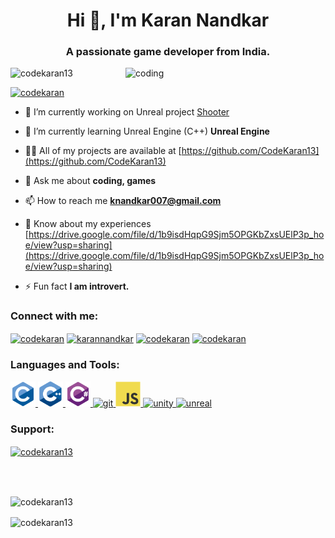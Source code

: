 <h1 align="center">Hi 👋, I'm Karan Nandkar</h1>
<h3 align="center">A passionate game developer from India.</h3>

<img align = "right" alt = "coding" width = "320" src = "https://camo.githubusercontent.com/5ddf73ad3a205111cf8c686f687fc216c2946a75005718c8da5b837ad9de78c9/68747470733a2f2f7468756d62732e6766796361742e636f6d2f4576696c4e657874446576696c666973682d736d616c6c2e676966">

<p align="left"> <img src="https://komarev.com/ghpvc/?username=codekaran13&label=Profile%20views&color=0e75b6&style=flat" alt="codekaran13" /> </p>

<p align="left"> <a href="https://twitter.com/codekaran" target="blank"><img src="https://img.shields.io/twitter/follow/codekaran?logo=twitter&style=for-the-badge" alt="codekaran" /></a> </p>

- 🔭 I’m currently working on Unreal project [Shooter](https://github.com/CodeKaran13/Udemy_UltimateShooter)

- 🌱 I’m currently learning Unreal Engine (C++) **Unreal Engine**

- 👨‍💻 All of my projects are available at [https://github.com/CodeKaran13](https://github.com/CodeKaran13)

- 💬 Ask me about **coding, games**

- 📫 How to reach me **knandkar007@gmail.com**

- 📄 Know about my experiences [https://drive.google.com/file/d/1b9isdHqpG9Sjm5OPGKbZxsUElP3p_hoe/view?usp=sharing](https://drive.google.com/file/d/1b9isdHqpG9Sjm5OPGKbZxsUElP3p_hoe/view?usp=sharing)

- ⚡ Fun fact **I am introvert.**

<h3 align="left">Connect with me:</h3>
<p align="left">
<a href="https://twitter.com/codekaran" target="blank"><img align="center" src="https://raw.githubusercontent.com/rahuldkjain/github-profile-readme-generator/master/src/images/icons/Social/twitter.svg" alt="codekaran" height="30" width="40" /></a>
<a href="https://linkedin.com/in/karannandkar" target="blank"><img align="center" src="https://raw.githubusercontent.com/rahuldkjain/github-profile-readme-generator/master/src/images/icons/Social/linked-in-alt.svg" alt="karannandkar" height="30" width="40" /></a>
<a href="https://fb.com/codekaran" target="blank"><img align="center" src="https://raw.githubusercontent.com/rahuldkjain/github-profile-readme-generator/master/src/images/icons/Social/facebook.svg" alt="codekaran" height="30" width="40" /></a>
<a href="https://instagram.com/codekaran" target="blank"><img align="center" src="https://raw.githubusercontent.com/rahuldkjain/github-profile-readme-generator/master/src/images/icons/Social/instagram.svg" alt="codekaran" height="30" width="40" /></a>
</p>

<h3 align="left">Languages and Tools:</h3>
<p align="left"> <a href="https://www.cprogramming.com/" target="_blank" rel="noreferrer"> <img src="https://raw.githubusercontent.com/devicons/devicon/master/icons/c/c-original.svg" alt="c" width="40" height="40"/> </a> <a href="https://www.w3schools.com/cpp/" target="_blank" rel="noreferrer"> <img src="https://raw.githubusercontent.com/devicons/devicon/master/icons/cplusplus/cplusplus-original.svg" alt="cplusplus" width="40" height="40"/> </a> <a href="https://www.w3schools.com/cs/" target="_blank" rel="noreferrer"> <img src="https://raw.githubusercontent.com/devicons/devicon/master/icons/csharp/csharp-original.svg" alt="csharp" width="40" height="40"/> </a> <a href="https://git-scm.com/" target="_blank" rel="noreferrer"> <img src="https://www.vectorlogo.zone/logos/git-scm/git-scm-icon.svg" alt="git" width="40" height="40"/> </a> <a href="https://developer.mozilla.org/en-US/docs/Web/JavaScript" target="_blank" rel="noreferrer"> <img src="https://raw.githubusercontent.com/devicons/devicon/master/icons/javascript/javascript-original.svg" alt="javascript" width="40" height="40"/> </a> <a href="https://unity.com/" target="_blank" rel="noreferrer"> <img src="https://www.vectorlogo.zone/logos/unity3d/unity3d-icon.svg" alt="unity" width="40" height="40"/> </a> <a href="https://unrealengine.com/" target="_blank" rel="noreferrer"> <img src="https://raw.githubusercontent.com/kenangundogan/fontisto/036b7eca71aab1bef8e6a0518f7329f13ed62f6b/icons/svg/brand/unreal-engine.svg" alt="unreal" width="40" height="40"/> </a> </p>

<h3 align="left">Support:</h3>
<p><a href="https://www.buymeacoffee.com/codekaran13"> <img align="center" src="https://cdn.buymeacoffee.com/buttons/v2/default-yellow.png" height="50" width="210" alt="codekaran13" /></a></p><br><br>

<p><img align="center" src="https://github-readme-stats.vercel.app/api/top-langs?username=codekaran13&show_icons=true&locale=en&layout=compact" alt="codekaran13" /></p>

<p><img align="center" src="https://github-readme-streak-stats.herokuapp.com/?user=codekaran13&" alt="codekaran13" /></p>
